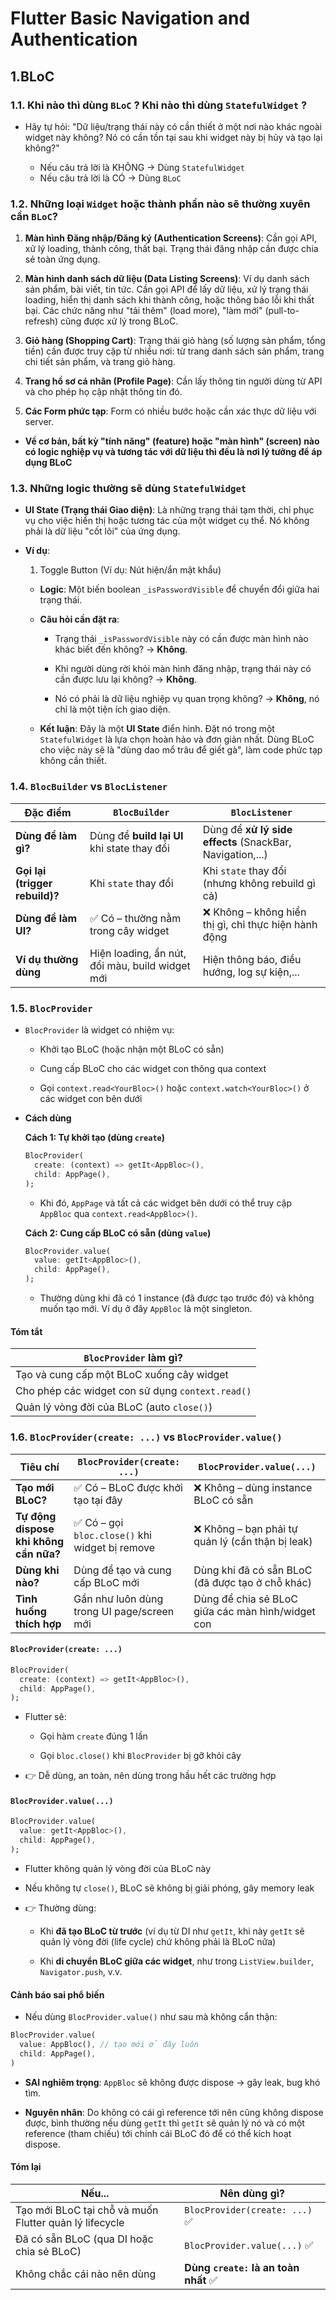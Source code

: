 # Flutter Basic Navigation and Authentication

## 1.BLoC

### 1.1. Khi nào thì dùng `BLoC` ? Khi nào thì dùng `StatefulWidget` ?

- Hãy tự hỏi: "Dữ liệu/trạng thái này có cần thiết ở một nơi nào khác ngoài widget này không? Nó có cần tồn tại sau khi widget này bị hủy và tạo lại không?"

  - Nếu câu trả lời là KHÔNG -> Dùng `StatefulWidget`
  - Nếu câu trả lời là CÓ -> Dùng `BLoC`

### 1.2. Những loại `Widget` hoặc thành phần nào sẽ thường xuyên cần `BLoC`?

1. **Màn hình Đăng nhập/Đăng ký (Authentication Screens)**: Cần gọi API, xử lý loading, thành công, thất bại. Trạng thái đăng nhập cần được chia sẻ toàn ứng dụng.

2. **Màn hình danh sách dữ liệu (Data Listing Screens)**: Ví dụ danh sách sản phẩm, bài viết, tin tức. Cần gọi API để lấy dữ liệu, xử lý trạng thái loading, hiển thị danh sách khi thành công, hoặc thông báo lỗi khi thất bại. Các chức năng như "tải thêm" (load more), "làm mới" (pull-to-refresh) cũng được xử lý trong BLoC.

3. **Giỏ hàng (Shopping Cart)**: Trạng thái giỏ hàng (số lượng sản phẩm, tổng tiền) cần được truy cập từ nhiều nơi: từ trang danh sách sản phẩm, trang chi tiết sản phẩm, và trang giỏ hàng.

4. **Trang hồ sơ cá nhân (Profile Page)**: Cần lấy thông tin người dùng từ API và cho phép họ cập nhật thông tin đó.

5. **Các Form phức tạp**: Form có nhiều bước hoặc cần xác thực dữ liệu với server.

- **Về cơ bản, bất kỳ "tính năng" (feature) hoặc "màn hình" (screen) nào có logic nghiệp vụ và tương tác với dữ liệu thì đều là nơi lý tưởng để áp dụng BLoC**

### 1.3. Những logic thường sẽ dùng `StatefulWidget`

- **UI State (Trạng thái Giao diện)**: Là những trạng thái tạm thời, chỉ phục vụ cho việc hiển thị hoặc tương tác của một widget cụ thể. Nó không phải là dữ liệu "cốt lõi" của ứng dụng.

- **Ví dụ**:

  1. Toggle Button (Ví dụ: Nút hiện/ẩn mật khẩu)

  - **Logic**: Một biến boolean `_isPasswordVisible` để chuyển đổi giữa hai trạng thái.

  - **Câu hỏi cần đặt ra**:

    - Trạng thái `_isPasswordVisible` này có cần được màn hình nào khác biết đến không? -> **Không**.

    - Khi người dùng rời khỏi màn hình đăng nhập, trạng thái này có cần được lưu lại không? -> **Không**.

    - Nó có phải là dữ liệu nghiệp vụ quan trọng không? -> **Không**, nó chỉ là một tiện ích giao diện.
  
  - **Kết luận**: Đây là một **UI State** điển hình. Đặt nó trong một `StatefulWidget` là lựa chọn hoàn hảo và đơn giản nhất. Dùng BLoC cho việc này sẽ là "dùng dao mổ trâu để giết gà", làm code phức tạp không cần thiết.

### 1.4. `BlocBuilder` vs `BlocListener`

| Đặc điểm                       | `BlocBuilder`                                   | `BlocListener`                                            |
| ------------------------------ | ----------------------------------------------- | --------------------------------------------------------- |
| **Dùng để làm gì?**            | Dùng để **build lại UI** khi state thay đổi     | Dùng để **xử lý side effects** (SnackBar, Navigation,...) |
| **Gọi lại (trigger rebuild)?** | Khi `state` thay đổi                            | Khi `state` thay đổi (nhưng không rebuild gì cả)          |
| **Dùng để làm UI?**            | ✅ Có – thường nằm trong cây widget              | ❌ Không – không hiển thị gì, chỉ thực hiện hành động      |
| **Ví dụ thường dùng**          | Hiện loading, ẩn nút, đổi màu, build widget mới | Hiện thông báo, điều hướng, log sự kiện,...               |

### 1.5. `BlocProvider`

- `BlocProvider` là widget có nhiệm vụ:

  - Khởi tạo BLoC (hoặc nhận một BLoC có sẵn)

  - Cung cấp BLoC cho các widget con thông qua context

  - Gọi `context.read<YourBloc>()` hoặc `context.watch<YourBloc>()` ở các widget con bên dưới

- **Cách dùng**

  **Cách 1: Tự khởi tạo (dùng `create`)**

  ```dart
  BlocProvider(
    create: (context) => getIt<AppBloc>(),
    child: AppPage(),
  );
  ```

  - Khi đó, `AppPage` và tất cả các widget bên dưới có thể truy cập `AppBloc` qua `context.read<AppBloc>()`.

  **Cách 2: Cung cấp BLoC có sẵn (dùng `value`)**

  ```dart
  BlocProvider.value(
    value: getIt<AppBloc>(),
    child: AppPage(),
  );
  ```

  - Thường dùng khi đã có 1 instance (đã được tạo trước đó) và không muốn tạo mới. Ví dụ ở đây `AppBloc` là một singleton.

#### Tóm tắt

| `BlocProvider` làm gì?                           |
| ------------------------------------------------ |
| Tạo và cung cấp một BLoC xuống cây widget        |
| Cho phép các widget con sử dụng `context.read()` |
| Quản lý vòng đời của BLoC (auto `close()`)       |

### 1.6. `BlocProvider(create: ...)` vs `BlocProvider.value()`

| Tiêu chí                               | `BlocProvider(create: ...)`                    | `BlocProvider.value(...)`                         |
| -------------------------------------- | ---------------------------------------------- | ------------------------------------------------- |
| **Tạo mới BLoC?**                      | ✅ Có – BLoC được khởi tạo tại đây              | ❌ Không – dùng instance BLoC có sẵn               |
| **Tự động dispose khi không cần nữa?** | ✅ Có – gọi `bloc.close()` khi widget bị remove | ❌ Không – bạn phải tự quản lý (cẩn thận bị leak)  |
| **Dùng khi nào?**                      | Dùng để tạo và cung cấp BLoC mới               | Dùng khi đã có sẵn BLoC (đã được tạo ở chỗ khác)  |
| **Tình huống thích hợp**               | Gần như luôn dùng trong UI page/screen mới     | Dùng để chia sẻ BLoC giữa các màn hình/widget con |

#### `BlocProvider(create: ...)`

```dart
BlocProvider(
  create: (context) => getIt<AppBloc>(),
  child: AppPage(),
);
```

- Flutter sẽ:

  - Gọi hàm `create` đúng 1 lần

  - Gọi `bloc.close()` khi `BlocProvider` bị gỡ khỏi cây

- 👉 Dễ dùng, an toàn, nên dùng trong hầu hết các trường hợp

#### `BlocProvider.value(...)`

```dart
BlocProvider.value(
  value: getIt<AppBloc>(),
  child: AppPage(),
);
```

- Flutter không quản lý vòng đời của BLoC này

- Nếu không tự `close()`, BLoC sẽ không bị giải phóng, gây memory leak

- 👉 Thường dùng:

  - Khi **đã tạo BLoC từ trước** (ví dụ từ DI như `getIt`, khi này `getIt` sẽ quản lý vòng đời (life cycle) chứ không phải là BLoC nữa)

  - Khi **di chuyển BLoC giữa các widget**, như trong `ListView.builder`, `Navigator.push`, v.v.

#### Cảnh báo sai phổ biến

- Nếu dùng `BlocProvider.value()` như sau mà không cẩn thận:

```dart
BlocProvider.value(
  value: AppBloc(), // tạo mới ở đây luôn
  child: AppPage(),
)
```

- **SAI nghiêm trọng**: `AppBloc` sẽ không được dispose → gây leak, bug khó tìm.

- **Nguyên nhân**: Do không có cái gì reference tới nên cũng không dispose được, bình thường nếu dùng `getIt` thì `getIt` sẽ quản lý nó và có một reference (tham chiếu) tới chính cái BLoC đó để có thể kích hoạt dispose.

#### Tóm lại

| Nếu...                                                 | Nên dùng gì?                         |
| ------------------------------------------------------ | ------------------------------------ |
| Tạo mới BLoC tại chỗ và muốn Flutter quản lý lifecycle | `BlocProvider(create: ...)` ✅        |
| Đã có sẵn BLoC (qua DI hoặc chia sẻ BLoC)              | `BlocProvider.value(...)` ✅          |
| Không chắc cái nào nên dùng                            | **Dùng `create:` là an toàn nhất** ✅ |
